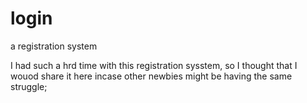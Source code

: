 # login
 a registration system
 
 
 I had such a hrd time with this registration sysstem, so I thought that I wouod share it here incase other newbies might be having the same struggle;
